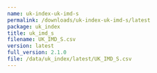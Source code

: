 ```yaml
---
name: uk-index-uk-imd-s
permalink: /downloads/uk-index-uk-imd-s/latest
package: uk_index
title: uk_imd_s
filename: UK_IMD_S.csv
version: latest
full_version: 2.1.0
file: /data/uk_index/latest/UK_IMD_S.csv
---
```

